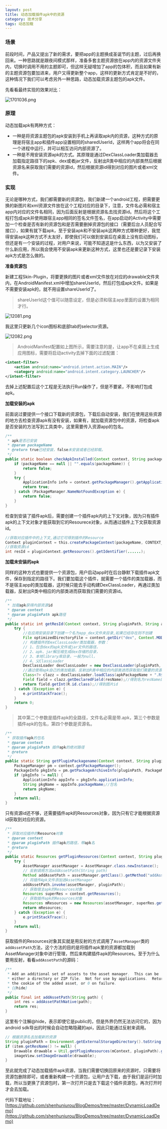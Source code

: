 ```yaml
---
layout: post
title: 动态加载插件apk中的资源
category: 技术分享
tags: 动态加载
---
```



### 场景

前段时间，产品又提出了新的需求，要把app的主题换成圣诞节的主题，过后再换回来。一种思路就是跟夜间模式那样，准备多套主题资源放在app内的资源文件夹内，切换时调用不用的主题即可，但这样无疑增加了app的包体积，而且如果有新的主题资源包要加进来，用户又得更新整个app，这样的更新方式肯定是不好的，这种情况下我们可以考虑另外一种思路，动态加载资源主题包的apk文件。

先看看最终实现的效果对比：

![1701036.png](http://upload-images.jianshu.io/upload_images/1159224-7c88bd3f373ab577.png?imageMogr2/auto-orient/strip%7CimageView2/2/w/1240)



### 原理

动态加载apk有两种方式：

- 一种是将资源主题包的apk安装到手机上再读取apk内的资源，这种方式的原理是将宿主app和插件app设置相同的sharedUserId，这样两个app将会在同一个进程中运行，并可以相互访问内部资源了。
- 一种是不用安装资源apk的方式。其原理是通过DexClassLoader类加载器去加载指定路径下的apk、dex或者jar文件，反射出R类中相应的内部类然后根据资源名来获取我们需要的资源id，然后根据资源id得到对应的图片或者xml文件。

### 实现

无论是哪种方式，我们都需要新的资源包，我们新建一个android工程，把需要更换的新图片和xml资源文件放在这个工程对应的目录下，注意，文件名必需和宿主app内对应的文件名相同，因为后面反射是根据资源名去找资源id。然后将这个工程打包成apk并使用跟宿主app相同的签名文件签名，在app启动的Activity中需要加一个检查是否有新的资源包和是否需要删掉资源包的接口（需要后台人员配合写接口），如果有就下载apk，至于安装apk和不安装apk这两种方式哪种更好，我觉得安装apk这种方式不太友好，即使我们可以做到安装后在桌面上没有启动图标，但还是有一个安装的过程，对用户来说，可能不知道这是什么东西，以为又安装了什么新应用，所以我会使用不安装apk来更新这种方式，这里也还是要记录下安装apk方式是怎么做的。

**准备资源包**

新建工程Skin-Plugin，将要更换的图片或者xml文件放在对应的drawable文件夹内，在AndroidManifest.xml中增加shareUserId，然后打包成apk文件。如果是不需要安装apk的，就不用设置shareUserId了。
> shareUserId这个值可以随意设定，但是必须和宿主app里面的设置为相同才行。

![12081.png](http://upload-images.jianshu.io/upload_images/1159224-01bc777b4fa4fd5a.png?imageMogr2/auto-orient/strip%7CimageView2/2/w/1240)

我这里只更新几个icon图标和底部tab的selector资源。


![12082.png](http://upload-images.jianshu.io/upload_images/1159224-49cb304901c01406.png?imageMogr2/auto-orient/strip%7CimageView2/2/w/1240)


> AndroidManifest配置如上图所示，需要注意的是，让app不在桌面上生成应用图标，需要将启动activity去掉下面的过滤配置：


```xml
<intent-filter>
	<action android:name="android.intent.action.MAIN"/>
	<category android:name="android.intent.category.LAUNCHER"/>
</intent-filter>
```

去掉上述配置后这个工程是无法执行Run操作了，但是不要紧，不影响打包成apk。


**加载安装的apk**

前面说过要提供一个接口下载新的资源包，下载后自动安装，我们在使用这些资源的地方去检查资源apk有没有安装，如果有，就加载资源包中的资源，将检查apk是否安装的方法写到工具类中，这里需要传入资源app的包名。

```java
/**
 * apk是否已安装
 * @param packageName
 * @return true已经安装，false未安装或者已经卸载。
 */
public static boolean checkApkInstalled(Context context, String packageName) {
	if (packageName == null || "".equals(packageName)) {
		return false;
	}
	try {
		ApplicationInfo info = context.getPackageManager().getApplicationInfo(packageName, PackageManager.GET_UNINSTALLED_PACKAGES);
		return true;
	} catch (PackageManager.NameNotFoundException e) {
		return false;
	}
}
```

检查到安装了插件apk后，需要创建一个插件apk内的上下文对象，因为只有插件apk的上下文对象才能获取到它的Resourece对象，从而通过插件上下文获取资源id。

```java
//获取对应插件中的上下文,通过它可得到插件的Resource  
Context pluginContext = this.createPackageContext(packageName, CONTEXT_IGNORE_SECURITY | CONTEXT_INCLUDE_CODE);  
//获取资源id
int resId = pluginContext.getResources().getIdentifier(......);
```


**加载未安装的apk**

同样的这种方式也要提供一个资源包，用户启动app时在后台静默下载插件apk文件，保存到指定的路径下。我们要加载这个插件，就需要一个插件的类加载器，而不是宿主app的类加载器，这时候只能去手动构建DexClassLoader，再通过类加载器，反射出R类中相应的内部类进而获取我们需要的资源id。

```java
/**
 * 加载apk获得内部资源id
 * @param context
 * @param pluginPath apk路径
 */
public static int getResId(Context context, String pluginPath, String apkPackageName, String resName) {
	try {
		//在应用安装目录下创建一个名为app_dex文件夹目录,如果已经存在则不创建
		File optimizedDirectoryFile = context.getDir("dex", Context.MODE_PRIVATE);
		// 构建插件的DexClassLoader类加载器，参数：
		// 1、包含dex的apk文件或jar文件的路径，
		// 2、apk、jar解压缩生成dex存储的目录，
		// 3、本地library库目录，一般为null，
		// 4、父ClassLoader
		DexClassLoader dexClassLoader = new DexClassLoader(pluginPath, optimizedDirectoryFile.getPath(), null, ClassLoader.getSystemClassLoader());
		//通过使用apk自己的类加载器，反射出R类中相应的内部类进而获取我们需要的资源id
		Class<?> clazz = dexClassLoader.loadClass(apkPackageName + ".R$drawable");
		Field field = clazz.getDeclaredField(resName);//得到名为resName的这张图片字段
		return field.getInt(R.id.class);//得到图片id
	} catch (Exception e) {
		e.printStackTrace();
	}
	return 0;
}
```

>其中第二个参数是插件apk的全路径，文件名必需是带.apk，第三个参数是插件apk的包名，第四个参数是资源名。


```java
/**
 * 获取插件apk的包名
 * @param context
 * @param pluginPath 插件apk的绝对路径
 * @return
 */
public static String getPluginPackagename(Context context, String pluginPath) {
	PackageManager pm = context.getPackageManager();
	PackageInfo pkgInfo = pm.getPackageArchiveInfo(pluginPath, PackageManager.GET_ACTIVITIES);
	if (pkgInfo != null) {
		ApplicationInfo appInfo = pkgInfo.applicationInfo;
		String pkgName = appInfo.packageName;//包名
		return pkgName;
	}
	return null;
}
```

只有资源id还不够，还需要插件apk的Resources对象，因为只有它才能根据资源id获取到对应的资源。

```java
/**
 * 获取对应插件的Resource对象
 * @param context
 * @param pluginPath 插件apk的路径，带apk名
 * @return
 */
public static Resources getPluginResources(Context context, String pluginPath) {
	try {
		AssetManager assetManager = AssetManager.class.newInstance();
		// 反射调用方法addAssetPath(String path)
		Method addAssetPath = assetManager.getClass().getMethod("addAssetPath", String.class);
		// 将插件Apk文件添加进AssetManager
		addAssetPath.invoke(assetManager, pluginPath);
		// 获取宿主apk的Resources对象
		Resources superRes = context.getResources();
		// 获取插件apk的Resources对象
		Resources mResources = new Resources(assetManager, superRes.getDisplayMetrics(), superRes.getConfiguration());
		return mResources;
	} catch (Exception e) {
		e.printStackTrace();
	}
	return null;
}
```

获取插件的Resources对象其实就是用反射的方式调用了`AssetManager`类的`addAssetPath`方法，这个方法的目的是将插件apk里的资源都加载到AssetManager对象中进行管理，然后来构建插件apk的Resources。至于为什么要用反射，看看`addAssetPath`的源码：

```java
/** 
 * Add an additional set of assets to the asset manager.  This can be 
 * either a directory or ZIP file.  Not for use by applications.  Returns 
 * the cookie of the added asset, or 0 on failure. 
 * {@hide} 
 */  
public final int addAssetPath(String path) {  
    int res = addAssetPathNative(path);  
    return res;  
}  
```

这里有个注解@hide，表示即使它是public的，但是外界仍然无法访问它的，因为android sdk导出的时候会自动忽略隐藏的api，因此只能通过反射来调用。


```java
// 根据资源名去加载新的资源
String pluginPath = Environment.getExternalStorageDirectory().toString() + "/dynamicload/download/skin-plugin.apk";
if (item.getResName() != null) {
	Drawable drawable = Util.getPluginResources(mContext, pluginPath).getDrawable(Util.getResId(mContext, pluginPath, Util.getPluginPackagename(mContext, pluginPath), item.getResName()));
	imageView.setImageDrawable(drawable);
}
```

至此就完成了动态加载插件apk资源，当我们需要切换回原来的资源时，只需要将资源包删除即可，或者重新构建一个资源包，让用户去下载，由于我们是运行时加载，所以当更换了资源包时，第一次打开只是去下载这个插件资源包，再次打开时才会去加载。


代码下载地址：[https://github.com/shenhuniurou/BlogDemos/tree/master/DynamicLoadDemo](https://github.com/shenhuniurou/BlogDemos/tree/master/DynamicLoadDemo)